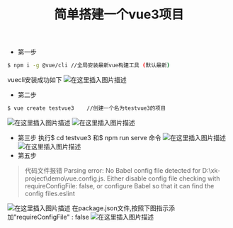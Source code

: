 ﻿---
title: 简单搭建一个vue3项目
tags: 
- vue3
categories:
- vue3
---

 - 第一步

```bash
$ npm i -g @vue/cli //全局安装最新vue构建工具 (默认最新)
```
vuecli安装成功如下
![在这里插入图片描述](https://img-blog.csdnimg.cn/0c7ca9da915f4e51aebeb22ae752b3f2.png)
<!--more-->
 - 第二步

```bash
$ vue create testvue3    //创建一个名为testvue3的项目
```
![在这里插入图片描述](https://img-blog.csdnimg.cn/a792817f6e2844dd9bce71ff42fd65cf.png)
![在这里插入图片描述](https://img-blog.csdnimg.cn/c5d9781c1e4041a0bede8c85bc048d60.png)
- 第三步
执行$ cd testvue3 和$ npm run serve 命令
![在这里插入图片描述](https://img-blog.csdnimg.cn/f19085e4e57646eea8baea7e80c9e1c9.png)
![在这里插入图片描述](https://img-blog.csdnimg.cn/cbd79a9b428e49089de456d30b6bbea2.png)
- 第五步

> 代码文件报错 Parsing error: No Babel config file detected for
> D:\xk-project\demo\vue.config.js. Either disable config file checking
> with requireConfigFile: false, or configure Babel so that it can find
> the config files.eslint

![在这里插入图片描述](https://img-blog.csdnimg.cn/45bacc7b24144e69a1b88b7457b7ed70.png)
在package.json文件,按照下图指示添加"requireConfigFile" : false
![在这里插入图片描述](https://img-blog.csdnimg.cn/12fc91e4454b4516bcb9825b893d04c8.png)

